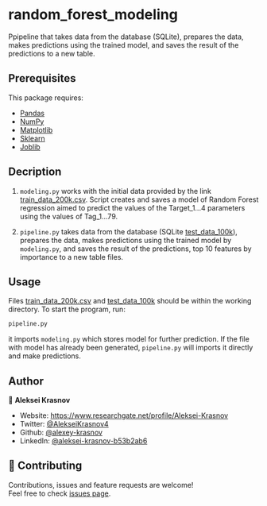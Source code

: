 # random_forest_modeling
Ppipeline that takes data from the database (SQLite), prepares the data, makes predictions using the trained model, and saves the result of the predictions to a new table.

##  Prerequisites

This package requires:

- [Pandas](https://pandas.pydata.org/pandas-docs/stable/index.html)
- [NumPy](https://docs.scipy.org/doc/numpy/index.html)
- [Matplotlib](https://matplotlib.org/3.5.1/)
- [Sklearn](https://scikit-learn.org/stable/)
- [Joblib](https://joblib.readthedocs.io/en/latest/)

## Decription
1) ```modeling.py``` works with the initial data provided by the link [train_data_200k.csv](https://drive.google.com/file/d/1RQPXq6cBFBRNOJD1-5QGBtA2tuNbQvZr/view?usp=sharing). Script creates and saves a model of Random Forest regression aimed to predict the values of the Target_1...4 parameters using the values of Tag_1...79.

2) ```pipeline.py```  takes data from the database (SQLite [test_data_100k](https://drive.google.com/file/d/15hEL073pA1Vag74nwig_fcPHN-44f1JP/view?usp=sharing)), prepares the data, makes predictions using the trained model by ```modeling.py```, and saves the result of the predictions, top 10 features by importance to a new table files.

## Usage
Files [train_data_200k.csv](https://drive.google.com/file/d/1RQPXq6cBFBRNOJD1-5QGBtA2tuNbQvZr/view?usp=sharing) and [test_data_100k](https://drive.google.com/file/d/15hEL073pA1Vag74nwig_fcPHN-44f1JP/view?usp=sharing) should be within the working directory. To start the program, run:
```sh
pipeline.py
```
it imports ```modeling.py``` which stores model for further prediction. If the file with model has already been generated, ```pipeline.py``` will imports it directly and make predictions.

## Author

👤 **Aleksei Krasnov**

* Website: https://www.researchgate.net/profile/Aleksei-Krasnov
* Twitter: [@AlekseiKrasnov4](https://twitter.com/AlekseiKrasnov4)
* Github: [@alexey-krasnov](https://github.com/alexey-krasnov)
* LinkedIn: [@aleksei-krasnov-b53b2ab6](https://linkedin.com/in/aleksei-krasnov-b53b2ab6)

## 🤝 Contributing

Contributions, issues and feature requests are welcome!<br />Feel free to check [issues page](https://github.com/alexey-krasnov/random_forest_modeling/issues). 
